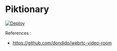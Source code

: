 # Piktionary

[![Deploy](https://heroku-badge.herokuapp.com/?app={piktionary080})](https://piktionary080.herokuapp.com)



References :

* https://github.com/dondido/webrtc-video-room